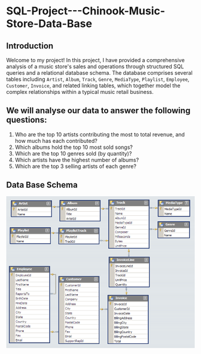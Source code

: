 # SQL-Project---Chinook-Music-Store-Data-Base

## Introduction
Welcome to my project! In this project, I have provided a comprehensive analysis of a music store's sales and operations through structured SQL queries and a relational database schema. The database comprises several tables including `Artist`, `Album`, `Track`, `Genre`, `MediaType`, `Playlist`, `Employee`, `Customer`, `Invoice`, and related linking tables, which together model the complex relationships within a typical music retail business.

## We will analyse our data to answer the following questions:
1) Who are the top 10 artists contributing the most to total revenue, and how much has each contributed?
2) Which albums hold the top 10 most sold songs?
3) Which are the top 10 genres sold (by quantity)?
4) Which artists have the highest number of albums?
5) Which are the top 3 selling artists of each genre?

## Data Base Schema
![Chinook Database Schema](ChinookDatabaseSchema1.1.png)

